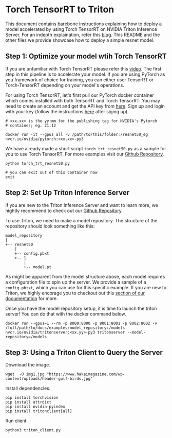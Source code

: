 # Torch TensorRT to Triton

This document contains barebone instructions explaining how to deploy a model accelerated by using Torch TensorRT on NVIDIA Triton Inference Server. For an indepth explaination, refer this [blog](https://TODO_add_blog_link). This README and the other files we provide showcase how to deploy a simple resnet model.

## Step 1: Optimize your model wtih Torch TensorRT

If you are unfamiliar with Torch TensorRT please refer this [video](https://www.youtube.com/watch?v=TU5BMU6iYZ0&ab_channel=NVIDIADeveloper). The first step in this pipeline is to accelerate your model. If you are using PyTorch as you framework of choice for training, you can either user TensorRT or Torch-TensorRT depending on your model's operations.

For using Torch TensorRT, let's first pull our PyTorch docker container which comes installed with both TensorRT and Torch TensorRT. You may need to create an account and get the API key from [here](https://ngc.nvidia.com/setup/). Sign up and login with your key (follow the instructions [here](https://ngc.nvidia.com/setup/api-key) after siging up).

```
# <xx.xx> is the yy:mm for the publishing tag for NVIDIA's Pytorch 
# container; eg. 21.12

docker run -it --gpus all -v /path/to/this/folder:/resnet50_eg nvcr.io/nvidia/pytorch:<xx.xx>-py3
```

We have already made a short script `torch_trt_resnet50.py` as a sample for you to use Torch TensorRT. For more examples visit our [Github Repository](https://github.com/NVIDIA/Torch-TensorRT/).

```
python torch_trt_resnet50.py

# you can exit out of this container now
exit
```

## Step 2: Set Up Triton Inference Server

If you are new to the Triton Inference Server and want to learn more, we hightly recommend to check out our [Github Repository](https://developer.nvidia.com/nvidia-triton-inference-server).

To use Triton, we need to make a model repository. The structure of the repository should look something like this:
```
model_repository
|
+-- resnet50
    |
    +-- config.pbxt
    +-- 1
        |
        +-- model.pt
```

As might be apparent from the model structure above, each model requires a configuration file to spin up the server. We provide a sample of a `config.pbtxt`, which you can use for this specific example. If you are new to Triton, we highly encorage you to checkout out this [section of our documentation](https://github.com/triton-inference-server/server/blob/main/docs/model_configuration.md) for more. 

Once you have the model repository setup, it is time to launch the triton server! You can do that with the docker command below.
```
docker run --gpus=1 --rm -p 8000:8000 -p 8001:8001 -p 8002:8002 -v /full/path/to/docs/examples/model_repository:/models nvcr.io/nvidia/tritonserver:<xx.yy>-py3 tritonserver --model-repository=/models
```

## Step 3: Using a Triton Client to Query the Server

Download the image.

```
wget  -O img1.jpg "https://www.hakaimagazine.com/wp-content/uploads/header-gulf-birds.jpg"
```

Install dependencies.
```
pip install torchvision
pip install attrdict
pip install nvidia-pyindex
pip install tritonclient[all]
```

Run client
```
python3 triton_client.py
```